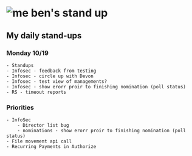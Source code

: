 # ![me](https://avatars2.githubusercontent.com/u/5232044?s=50&v=4) ben's stand up

## My daily stand-ups

### Monday 10/19

    - Standups
    - Infosec - feedback from testing
    - Infosec - circle up with Devon
    - Infosec - test view of managements?
    - Infosec - show erorr proir to finishing nomination (poll status)
    - RS - timeout reports
    
### Priorities 
   
    - InfoSec
        - Director list bug
        - nominations - show erorr proir to finishing nomination (poll status)
    - File movement api call
    - Recurring Payments in Authorize
